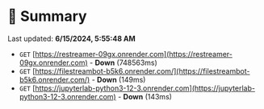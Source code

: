# 📖 Summary
Last updated: **6/15/2024, 5:55:48 AM**

- `GET` [https://restreamer-09gx.onrender.com](https://restreamer-09gx.onrender.com) - **Down** (748563ms)
- `GET` [https://filestreambot-b5k6.onrender.com/](https://filestreambot-b5k6.onrender.com/) - **Down** (149ms)
- `GET` [https://jupyterlab-python3-12-3.onrender.com](https://jupyterlab-python3-12-3.onrender.com) - **Down** (143ms)
